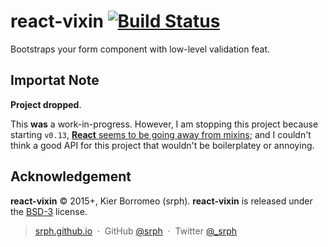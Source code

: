# react-vixin [![Build Status](https://travis-ci.org/srph/react-vixin.svg)](https://travis-ci.org/srph/react-vixin)

Bootstraps your form component with low-level validation feat.

## Importat Note

**Project dropped**.

This **was** a work-in-progress. However, I am stopping this project because starting `v0.13`, [**React** seems to be going away from mixins](https://facebook.github.io/react/blog/2015/03/10/react-v0.13.html); and I couldn't think a good API for this project that wouldn't be boilerplatey or annoying.

## Acknowledgement

**react-vixin** © 2015+, Kier Borromeo (srph). **react-vixin** is released under the [BSD-3](http://opensource.org/licenses/BSD-3-Clause) license.

> [srph.github.io](http://srph.github.io) &nbsp;&middot;&nbsp;
> GitHub [@srph](https://github.com/srph) &nbsp;&middot;&nbsp;
> Twitter [@_srph](https://twitter.com/_srph)
